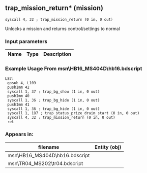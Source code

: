 ## trap_mission_return* (mission)

`syscall 4, 32 ; trap_mission_return (0 in, 0 out)`

Unlocks a mission and returns control/settings to normal

### Input parameters
| Name | Type | Description
|------|------|------------


### Example Usage From msn\HB16_MS404D\hb16.bdscript
```plaintext
L87:
 gosub 4, L109
 pushImm 42
 syscall 1, 37 ; trap_bg_show (1 in, 0 out)
 pushImm 40
 syscall 1, 36 ; trap_bg_hide (1 in, 0 out)
 pushImm 41
 syscall 1, 36 ; trap_bg_hide (1 in, 0 out)
 syscall 1, 187 ; trap_status_prize_drain_start (0 in, 0 out)
 syscall 4, 32 ; trap_mission_return (0 in, 0 out)
 ret
```


### Appears in:
| filename | Entity (obj)
|----------|-------------
| msn\HB16_MS404D\hb16.bdscript       |           
| msn\TR04_MS202\tr04.bdscript       |           



